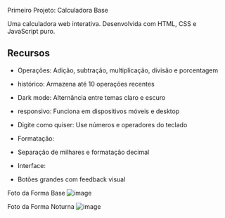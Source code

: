 Primeiro Projeto: Calculadora Base 

Uma calculadora web interativa. Desenvolvida com HTML, CSS e JavaScript puro.

## Recursos

- Operações: 
Adição, subtração, multiplicação, divisão e porcentagem

- histórico: 
Armazena até 10 operações recentes

- Dark mode: 
Alternância entre temas claro e escuro

- responsivo: 
Funciona em dispositivos móveis e desktop

- Digite como quiser: 
Use números e operadores do teclado

- Formatação:
- Separação de milhares e formatação decimal

- Interface:
- Botões grandes com feedback visual

Foto da Forma Base
![image](https://github.com/user-attachments/assets/9aad2bb7-e166-4f99-9229-686a5ea531a7)

Foto da Forma Noturna
![image](https://github.com/user-attachments/assets/c6f57357-372f-4f33-aea4-65829462d294)
